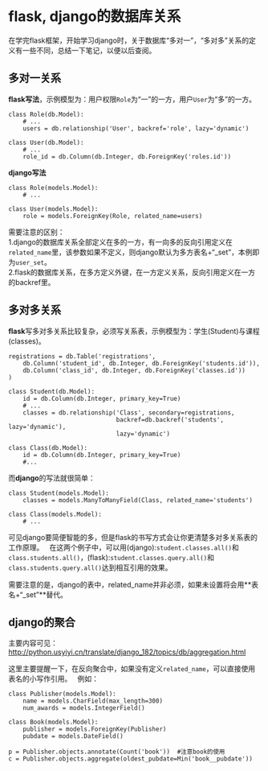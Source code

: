 # flask, django的数据库关系  
  
在学完flask框架，开始学习django时，关于数据库“多对一”，“多对多”关系的定义有一些不同，总结一下笔记，以便以后查阅。  
  
## 多对一关系  
  
**flask写法**，示例模型为：用户权限`Role`为“一”的一方，用户`User`为“多”的一方。  
```
class Role(db.Model):
    # ...
    users = db.relationship('User', backref='role', lazy='dynamic')
    
class User(db.Model):
    # ...
    role_id = db.Column(db.Integer, db.ForeignKey('roles.id'))
```
  
**django写法**  
```
class Role(models.Model):
    # ...
    
class User(models.Model):
    role = models.ForeignKey(Role, related_name=users)
```
需要注意的区别：  
1.django的数据库关系全部定义在多的一方，有一向多的反向引用定义在`related_name`里，该参数如果不定义，则django默认为多方表名+“_set”，本例即为`user_set`。  
2.flask的数据库关系，在多方定义外键，在一方定义关系，反向引用定义在一方的backref里。  
  
## 多对多关系  
  
**flask**写多对多关系比较复杂，必须写关系表，示例模型为：学生(Student)与课程(classes)。  
```
registrations = db.Table('registrations',
    db.Column('student_id', db.Integer, db.ForeignKey('students.id')),
    db.Column('class_id', db.Integer, db.ForeignKey('classes.id'))
)

class Student(db.Model):
    id = db.Column(db.Integer, primary_key=True)
    # ...
    classes = db.relationship('Class', secondary=registrations,
                              backref=db.backref('students', lazy='dynamic'),
                              lazy='dynamic')
                              
class Class(db.Model):
    id = db.Column(db.Integer, primary_key=True)
    #...
```
而**django**的写法就很简单：  
```
class Student(models.Model):
    classes = models.ManyToManyField(Class, related_name='students')
    
class Class(models.Model):
    # ...
```
可见django要简便智能的多，但是flask的书写方式会让你更清楚多对多关系表的工作原理。  
在这两个例子中，可以用(django):`student.classes.all()`和`class.students.all()`，(flask):`student.classes.query.all()`和`class.students.query.all()`达到相互引用的效果。  

需要注意的是，django的表中，related_name并非必须，如果未设置将会用**表名+“_set”**替代。  

## django的聚合

主要内容可见：http://python.usyiyi.cn/translate/django_182/topics/db/aggregation.html  

这里主要提醒一下，在反向聚合中，如果没有定义`related_name`，可以直接使用表名的小写作引用。  
例如：  
```
class Publisher(models.Model):
    name = models.CharField(max_length=300)
    num_awards = models.IntegerField()

class Book(models.Model):
    publisher = models.ForeignKey(Publisher)
    pubdate = models.DateField()
    
p = Publisher.objects.annotate(Count('book'))  #注意book的使用
c = Publisher.objects.aggregate(oldest_pubdate=Min('book__pubdate'))
```
